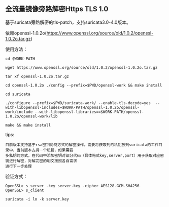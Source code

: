 ## 全流量镜像旁路解密Https TLS 1.0 

基于suricata旁路解密的tls-patch，支持suricata3.0-4.0版本。

依赖openssl-1.0.2o(https://www.openssl.org/source/old/1.0.2/openssl-1.0.2o.tar.gz)

使用方法：

```
cd $WORK-PATH

wget https://www.openssl.org/source/old/1.0.2/openssl-1.0.2o.tar.gz

tar xf openssl-1.0.2o.tar.gz

cd openssl-1.0.2o ./config --prefix=$PWD/openssl-work && make install

cd suricata

./configure --prefix=$PWD/suricata-work/ --enable-tls-decode=yes  --with-libopenssl-includes=$WORK-PATH/openssl-1.0.2o/openssl-work/include --with-libopenssl-libraries==$WORK-PATH/openssl-1.0.2o/openssl-work/lib

make && make install
```

tips:

	目前版本支持基于rsa密钥协商方式的解密操作。需要将获取到的私钥放到suricata的工作目录中，当前版本支持一个私钥，如果需要
	多私钥的方式，在代码中添加密钥对部分代码（具体格式key,server,port）用于获取对应密钥进行解密，对解完密的明文按照各自需求
	进行下一步处理
验证方式：

```
OpenSSL> s_server -key server.key -cipher AES128-GCM-SHA256
OpenSSL> s_client

suricata -i lo -k server.key
```
